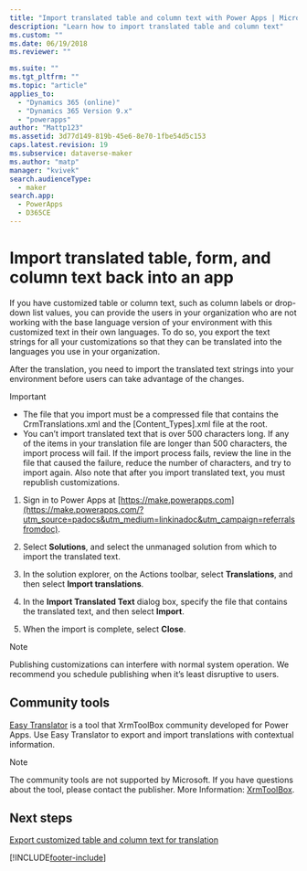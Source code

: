 ```yaml
---
title: "Import translated table and column text with Power Apps | MicrosoftDocs"
description: "Learn how to import translated table and column text"
ms.custom: ""
ms.date: 06/19/2018
ms.reviewer: ""

ms.suite: ""
ms.tgt_pltfrm: ""
ms.topic: "article"
applies_to: 
  - "Dynamics 365 (online)"
  - "Dynamics 365 Version 9.x"
  - "powerapps"
author: "Mattp123"
ms.assetid: 3d77d149-819b-45e6-8e70-1fbe54d5c153
caps.latest.revision: 19
ms.subservice: dataverse-maker
ms.author: "matp"
manager: "kvivek"
search.audienceType: 
  - maker
search.app: 
  - PowerApps
  - D365CE
---
```

# Import translated table, form, and column text back into an app



If you have customized table or column text, such as column labels or drop-down list values, you can provide the users in your organization who are not working with the base language version of your environment with this customized text in their own languages. To do so, you export the text strings for all your customizations so that they can be translated into the languages you use in your organization.  
  
 After the translation, you need to import the translated text strings into your environment before users can take advantage of the changes.  
  
> [!IMPORTANT]
> - The file that you import must be a compressed file that contains the CrmTranslations.xml and the [Content_Types].xml file at the root.  
> - You can’t import translated text that is over 500 characters long. If any of the items in your translation file are longer than 500 characters, the import process will fail. If the import process fails, review the line in the file that caused the failure, reduce the number of characters, and try to import again. Also note that after you import translated text, you must republish customizations.  
  
1. Sign in to Power Apps at [https://make.powerapps.com](https://make.powerapps.com/?utm_source=padocs&utm_medium=linkinadoc&utm_campaign=referralsfromdoc).

2. Select **Solutions**, and select the unmanaged solution from which to import the translated text.

3. In the solution explorer, on the Actions toolbar, select **Translations**, and then select **Import translations**.

4.  In the **Import Translated Text** dialog box, specify the file that contains the translated text, and then select **Import**.  
  
5.  When the import is complete, select **Close**.  
  
> [!NOTE]
>  Publishing customizations can interfere with normal system operation. We recommend you schedule publishing when it’s least disruptive to users.  

## Community tools

[Easy Translator](https://www.xrmtoolbox.com/plugins/MsCrmTools.Translator/) is a tool that XrmToolBox community developed for Power Apps. Use Easy Translator to export and import translations with contextual information. 

> [!NOTE]
> The community tools are not supported by Microsoft. 
> If you have questions about the tool, please contact the publisher. More Information: [XrmToolBox](https://www.xrmtoolbox.com).

## Next steps  
 [Export customized table and column text for translation](export-customized-entity-field-text-translation.md)


[!INCLUDE[footer-include](../../includes/footer-banner.md)]